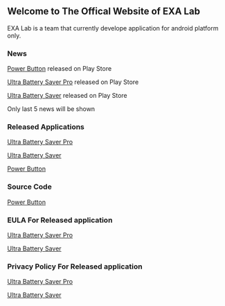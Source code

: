 ## Welcome to The Offical Website of EXA Lab

EXA Lab is a team that currently develope application for android platform only.

### News

[Power Button](https://play.google.com/store/apps/details?id=exa.open.pb) released on Play Store

[Ultra Battery Saver Pro](https://play.google.com/store/apps/details?id=exa.pro.ubs.r) released on Play Store

[Ultra Battery Saver](https://play.google.com/store/apps/details?id=exa.free.ubs) released on Play Store

Only last 5 news will be shown


### Released Applications

[Ultra Battery Saver Pro](https://play.google.com/store/apps/details?id=exa.pro.ubs.r)

[Ultra Battery Saver](https://play.google.com/store/apps/details?id=exa.free.ubs)

[Power Button](https://play.google.com/store/apps/details?id=exa.open.pb) 



### Source Code

[Power Button](https://github.com/EXALAB/PowerButton)



### EULA For Released application

[Ultra Battery Saver Pro](https://exalab.github.io/eula/ubsp)

[Ultra Battery Saver](https://exalab.github.io/eula/ubsf)



### Privacy Policy For Released application

[Ultra Battery Saver Pro](https://exalab.github.io/privacypolicyforplay/ubsp)

[Ultra Battery Saver](https://exalab.github.io/privacypolicyforplay/ubsf)
